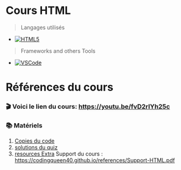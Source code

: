 

<!-- ABOUT THE PROJECT -->
# Cours HTML

 > Langages utilisés
 * [![HTML5][html-badge]][html-url]

 >Frameworks and others Tools
 * [![VSCode][vscode-badge]][vscode-url]


<!-- RÉFÉRENCES DU COURS -->
# Références du cours

### 🎬 Voici le lien du cours: https://youtu.be/fvD2rIYh25c


### 📚 Matériels
1. [Copies du code](1-copie-du-code)
2. [solutions du quiz](2-solutions-quiz)
3. [resources Extra](3-extra)
Support du cours : https://codingqueen40.github.io/references/Support-HTML.pdf












 <!-- MARKDOWN LINKS & IMAGES -->
<!-- https://www.markdownguide.org/basic-syntax/#reference-style-links -->
[html-badge]: https://img.shields.io/badge/HTML5-E34F26?style=for-the-badge&logo=html5&logoColor=white
[html-url]: https://developer.mozilla.org/fr/docs/Web/HTML

[vscode-badge]: https://img.shields.io/badge/VSCode-007ACC?style=for-the-badge&logo=visual-studio-code&logoColor=white
[vscode-url]: https://code.visualstudio.com/